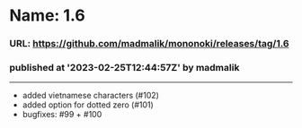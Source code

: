 # Name: 1.6 
### URL: https://github.com/madmalik/mononoki/releases/tag/1.6
### published at '2023-02-25T12:44:57Z' by madmalik
---
* added vietnamese characters (#102)
* added option for dotted zero (#101)
* bugfixes: #99 + #100
